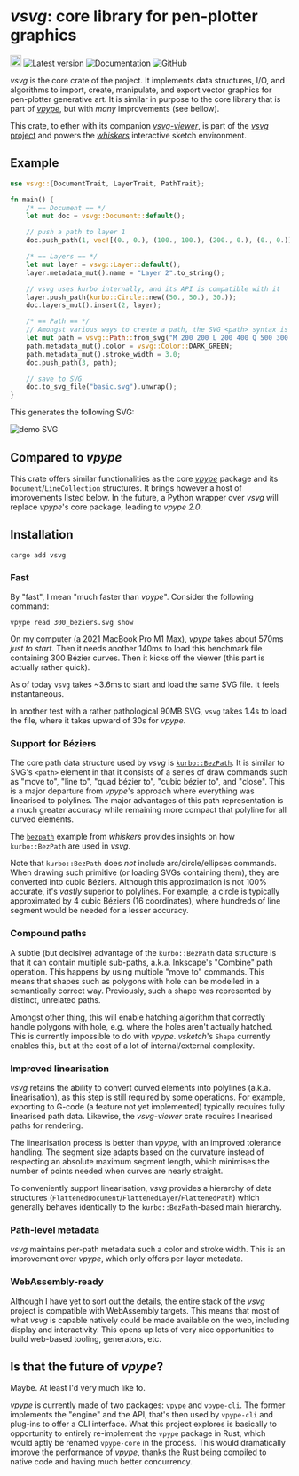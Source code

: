 # *vsvg*: core library for pen-plotter graphics

[<img alt="github" src="https://img.shields.io/badge/github-abey79/vsvg-8da0cb?logo=github" height="20">](https://github.com/abey79/vsvg)
[![Latest version](https://img.shields.io/crates/v/vsvg.svg)](https://crates.io/crates/vsvg)
[![Documentation](https://docs.rs/vsvg/badge.svg)](https://docs.rs/vsvg)
[![GitHub](https://img.shields.io/github/license/abey79/vsvg)](https://github.com/abey79/vsvg/blob/master/LICENSE)


*vsvg* is the core crate of the project. It implements data structures, I/O, and algorithms to import, create, manipulate,
and export vector graphics for pen-plotter generative art. It is similar in purpose to the core library that is part
of [*vpype*](https://github.com/abey79/vpype), but with *many* improvements (see bellow).

This crate, to ether with its companion [*vsvg-viewer*](https://crates.io/crates/vsvg-viewer), is part of the [*vsvg* project](https://github.com/abey79/vsvg) and powers the [*whiskers*](https://crates.io/crates/whiskers)
interactive sketch environment.


## Example

```rust
use vsvg::{DocumentTrait, LayerTrait, PathTrait};

fn main() {
    /* == Document == */
    let mut doc = vsvg::Document::default();

    // push a path to layer 1
    doc.push_path(1, vec![(0., 0.), (100., 100.), (200., 0.), (0., 0.)]);

    /* == Layers == */
    let mut layer = vsvg::Layer::default();
    layer.metadata_mut().name = "Layer 2".to_string();

    // vsvg uses kurbo internally, and its API is compatible with it
    layer.push_path(kurbo::Circle::new((50., 50.), 30.));
    doc.layers_mut().insert(2, layer);

    /* == Path == */
    // Amongst various ways to create a path, the SVG <path> syntax is supported.
    let mut path = vsvg::Path::from_svg("M 200 200 L 200 400 Q 500 300 200 200 Z").unwrap();
    path.metadata_mut().color = vsvg::Color::DARK_GREEN;
    path.metadata_mut().stroke_width = 3.0;
    doc.push_path(3, path);

    // save to SVG
    doc.to_svg_file("basic.svg").unwrap();
}
```

This generates the following SVG:

![demo SVG](https://raw.githubusercontent.com/abey79/vsvg/master/crates/vsvg/examples/basic.svg)


## Compared to *vpype*

This crate offers similar functionalities as the core [*vpype*](https://github.com/abey79/vpype) package and its `Document`/`LineCollection` structures. It brings however a host of improvements listed below. In the future, a Python wrapper over *vsvg* will replace *vpype*'s core package, leading to *vpype 2.0*.

## Installation

```
cargo add vsvg
```

### Fast

By "fast", I mean "much faster than *vpype*". Consider the following command:

```
vpype read 300_beziers.svg show
```

On my computer (a 2021 MacBook Pro M1 Max), *vpype* takes about 570ms *just to start*. Then it needs another 140ms to load this benchmark file containing 300 Bézier curves. Then it kicks off the viewer (this part is actually rather quick).

As of today `vsvg` takes ~3.6ms to start and load the same SVG file. It feels instantaneous.

In another test with a rather pathological 90MB SVG, `vsvg` takes 1.4s to load the file, where it takes upward of 30s for *vpype*.


### Support for Béziers

The core path data structure used by *vsvg* is [`kurbo::BezPath`](https://docs.rs/kurbo/latest/kurbo/struct.BezPath.html). It is similar to SVG's `<path>` element in that it consists of a series of draw commands such as "move to", "line to", "quad bézier to", "cubic bézier to", and "close". This is a major departure from *vpype*'s approach where everything was linearised to polylines. The major advantages of this path representation is a much greater accuracy while remaining more compact that polyline for all curved elements.

The [`bezpath`](../whiskers/examples/bezpath.rs) example from *whiskers* provides insights on how `kurbo::BezPath` are used in *vsvg*.

Note that `kurbo::BezPath` does *not* include arc/circle/ellipses commands. When drawing such primitive (or loading SVGs containing them), they are converted into cubic Béziers. Although this approximation is not 100% accurate, it's _vastly_ superior to polylines. For example, a circle is typically approximated by 4 cubic Béziers (16 coordinates), where hundreds of line segment would be needed for a lesser accuracy.

### Compound paths

A subtle (but decisive) advantage of the `kurbo::BezPath` data structure is that it can contain multiple sub-paths, a.k.a. Inkscape's "Combine" path operation. This happens by using multiple "move to" commands. This means that shapes such as polygons with hole can be modelled in a semantically correct way. Previously, such a shape was represented by distinct, unrelated paths.

Amongst other thing, this will enable hatching algorithm that correctly handle polygons with hole, e.g. where the holes aren't actually hatched. This is currently impossible to do with *vpype*. *vsketch*'s `Shape` currently enables this, but at the cost of a lot of internal/external complexity.

### Improved linearisation

*vsvg* retains the ability to convert curved elements into polylines (a.k.a. linearisation), as this step is still required by some operations. For example, exporting to G-code (a feature not yet implemented) typically requires fully linearised path data. Likewise, the *vsvg-viewer* crate requires linearised paths for rendering.

The linearisation process is better than *vpype*, with an improved tolerance handling. The segment size adapts based on the curvature instead of respecting an absolute maximum segment length, which minimises the number of points needed when curves are nearly straight.

To conveniently support linearisation, *vsvg* provides a hierarchy of data structures (`FlattenedDocument`/`FlattenedLayer`/`FlattenedPath`) which generally behaves identically to the `kurbo::BezPath`-based main hierarchy.

### Path-level metadata

*vsvg* maintains per-path metadata such a color and stroke width. This is an improvement over *vpype*, which only offers per-layer metadata.

### WebAssembly-ready

Although I have yet to sort out the details, the entire stack of the *vsvg* project is compatible with WebAssembly targets. This means that most of what *vsvg* is capable natively could be made available on the web, including display and interactivity. This opens up lots of very nice opportunities to build web-based tooling, generators, etc.


## Is that the future of *vpype*?

Maybe. At least I'd very much like to.

*vpype* is currently made of two packages: `vpype` and `vpype-cli`. The former implements the "engine" and the API, that's then used by `vpype-cli` and plug-ins to offer a CLI interface. What this project explores is basically to opportunity to entirely re-implement the `vpype` package in Rust, which would aptly be renamed `vpype-core` in the process. This would dramatically improve the performance of *vpype*, thanks the Rust being compiled to native code and having much better concurrency.
